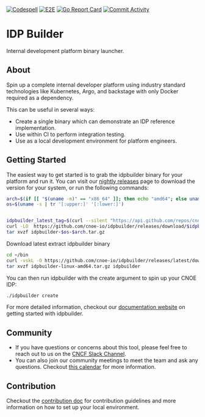 [![Codespell][codespell-badge]][codespell-link]
[![E2E][e2e-badge]][e2e-link]
[![Go Report Card][report-badge]][report-link]
[![Commit Activity][commit-activity-badge]][commit-activity-link]

# IDP Builder

Internal development platform binary launcher.

## About

Spin up a complete internal developer platform using industry standard technologies like Kubernetes, Argo, and backstage with only Docker required as a dependency.

This can be useful in several ways:
* Create a single binary which can demonstrate an IDP reference implementation.
* Use within CI to perform integration testing.
* Use as a local development environment for platform engineers.

## Getting Started

The easiest way to get started is to grab the idpbuilder binary for your platform and run it. You can visit our [nightly releases](https://github.com/cnoe-io/idpbuilder/releases/latest) page to download the version for your system, or run the following commands:

```bash
arch=$(if [[ "$(uname -m)" == "x86_64" ]]; then echo "amd64"; else uname -m; fi)
os=$(uname -s | tr '[:upper:]' '[:lower:]')


idpbuilder_latest_tag=$(curl --silent "https://api.github.com/repos/cnoe-io/idpbuilder/releases/latest" | grep '"tag_name":' | sed -E 's/.*"([^"]+)".*/\1/')
curl -LO  https://github.com/cnoe-io/idpbuilder/releases/download/$idpbuilder_latest_tag/idpbuilder-$os-$arch.tar.gz
tar xvzf idpbuilder-$os-$arch.tar.gz
```

Download latest extract idpbuilder binary
```bash
cd ~/bin
curl -vskL -O https://github.com/cnoe-io/idpbuilder/releases/latest/download/idpbuilder-linux-amd64.tar.gz
tar xvzf idpbuilder-linux-amd64.tar.gz idpbuilder
```

You can then run idpbuilder with the create argument to spin up your CNOE IDP:

```bash
./idpbuilder create
```

For more detailed information, checkout our [documentation website](https://cnoe.io/docs/reference-implementation/idpbuilder) on getting started with idpbuilder.

## Community

- If you have questions or concerns about this tool, please feel free to reach out to us on the [CNCF Slack Channel](https://cloud-native.slack.com/archives/C05TN9WFN5S).
- You can also join our community meetings to meet the team and ask any questions. Checkout [this calendar](https://calendar.google.com/calendar/embed?src=064a2adfce866ccb02e61663a09f99147f22f06374e7a8994066bdc81e066986%40group.calendar.google.com&ctz=America%2FLos_Angeles) for more information.

## Contribution

Checkout the [contribution doc](./CONTRIBUTING.md) for contribution guidelines and more information on how to set up your local environment.


<!-- JUST BADGES & LINKS -->
[codespell-badge]: https://github.com/cnoe-io/idpbuilder/actions/workflows/codespell.yaml/badge.svg
[codespell-link]: https://github.com/cnoe-io/idpbuilder/actions/workflows/codespell.yaml

[e2e-badge]: https://github.com/cnoe-io/idpbuilder/actions/workflows/e2e.yaml/badge.svg
[e2e-link]: https://github.com/cnoe-io/idpbuilder/actions/workflows/e2e.yaml

[report-badge]: https://goreportcard.com/badge/github.com/cnoe-io/idpbuilder
[report-link]: https://goreportcard.com/report/github.com/cnoe-io/idpbuilder

[commit-activity-badge]: https://img.shields.io/github/commit-activity/m/cnoe-io/idpbuilder
[commit-activity-link]: https://github.com/cnoe-io/idpbuilder/pulse
